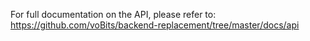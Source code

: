 For full documentation on the API, please refer to: https://github.com/voBits/backend-replacement/tree/master/docs/api
